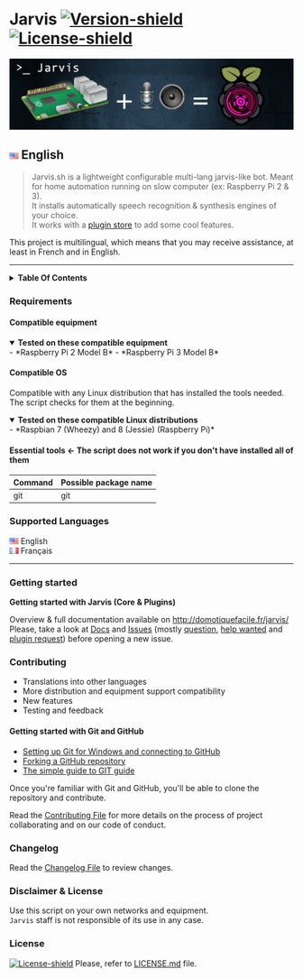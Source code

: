# Jarvis [![Version-shield]](CHANGELOG.md) [![License-shield]](LICENSE.md)

![Banner]

## ![English][English] English
> Jarvis.sh is a lightweight configurable multi-lang jarvis-like bot.
Meant for home automation running on slow computer (ex: Raspberry Pi 2 & 3).  
It installs automatically speech recognition & synthesis engines of your choice.  
It works with a [plugin store](http://domotiquefacile.fr/jarvis/plugins) to add some cool features.

This project is multilingual, which means that you may receive assistance, at least in French and in English.

---

<details>
	<summary id="TOC"><strong>Table Of Contents</strong></summary>
- [Requirements]
 - [Compatible equipment]
 - [Compatible OS]
 - [Essential Tools]
- [Supported Languages]
- [Getting started]
- [Contributing]
- [Changelog]
- [Disclaimer & License]

</details>

### Requirements

#### Compatible equipment

<details open>
	<summary id="equipment"><strong>Tested on these compatible equipment</strong></summary>
- *Raspberry Pi 2 Model B*
- *Raspberry Pi 3 Model B*
</details>

#### Compatible OS
Compatible with any Linux distribution that has installed the tools needed. The script checks for them at the beginning.

<details open>
	<summary id="distroslinux"><strong>Tested on these compatible Linux distributions</strong></summary>
- *Raspbian 7 (Wheezy) and 8 (Jessie) (Raspberry Pi)*
</details>

#### Essential tools &#8592; The script does not work if you don't have installed all of them

 Command     | Possible package name | 
:------------|:----------------------|
 git         | git                   |
 
 
### Supported Languages

![English][English] English <br/>
![French][French] Français <br/>

---

### Getting started

**Getting started with Jarvis (Core & Plugins)**

Overview & full documentation available on http://domotiquefacile.fr/jarvis/
Please, take a look at [Docs](http://domotiquefacile.fr/jarvis/content/installation) and [Issues](https://github.com/alexylem/jarvis/issues) (mostly [question](https://github.com/alexylem/jarvis/issues?utf8=%E2%9C%93&q=is%3Aissue%20label%3Aquestion%20),  [help wanted](https://github.com/alexylem/jarvis/issues?utf8=%E2%9C%93&q=is%3Aissue%20label%3A%22help%20wanted%22%20) and [plugin request](https://github.com/alexylem/jarvis/issues?q=is%3Aissue+label%3A%22plugin+request%22)) before opening a new issue.


### Contributing

- Translations into other languages
- More distribution and equipment support compatibility
- New features
- Testing and feedback

#### Getting started with Git and GitHub

 * [Setting up Git for Windows and connecting to GitHub](http://help.github.com/win-set-up-git/)
 * [Forking a GitHub repository](http://help.github.com/fork-a-repo/)
 * [The simple guide to GIT guide](http://rogerdudler.github.com/git-guide/)

Once you're familiar with Git and GitHub, you'll be able to clone the repository and contribute.

Read the [Contributing File] for more details on the process of project collaborating and on our code of conduct.

### Changelog

Read the [Changelog File] to review changes.

### Disclaimer & License

Use this script on your own networks and equipment.<br/>
`Jarvis` staff is not responsible of its use in any case.

### License

[![License-shield]](LICENSE.md) Please, refer to [LICENSE.md](https://github.com/alexylem/jarvis/blob/master/LICENSE.md) file.

<!-- Links To Images -->
[Banner]: /imgs/banners/jarvis_banner.png "Simple configurable multi-lang assistant"
[English]: /imgs/flags/us.png "English"
[French]: /imgs/flags/fr.png "French"
<!-- Links To MDs -->
[Changelog File]: CHANGELOG.md
[Contributing File]: CONTRIBUTING.md
[License File]: LICENSE.md
<!-- Badges URLs -->
[Version-shield]: https://img.shields.io/badge/version-17.04.19-blue.svg?style=flat-square&colorA=273133&colorB=0093ee "Latest version"
[License-shield]: https://img.shields.io/badge/license-MIT-blue.svg?style=flat-square&colorA=273133&colorB=bd0000 "MIT"
